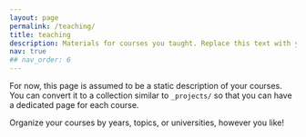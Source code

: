 ```yaml
---
layout: page
permalink: /teaching/
title: teaching
description: Materials for courses you taught. Replace this text with your description.
nav: true
## nav_order: 6
---
```


For now, this page is assumed to be a static description of your courses. You can convert it to a collection similar to `_projects/` so that you can have a dedicated page for each course.

Organize your courses by years, topics, or universities, however you like!

